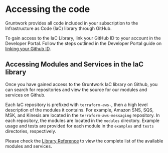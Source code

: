 # Accessing the code

Gruntwork provides all code included in your subscription to the Infrastructure as Code (IaC) library through GitHub.

To gain access to the IaC Library, link your GitHub ID to your account in the Developer Portal. Follow the steps outlined in the Developer Portal guide on [linking your Github ID](../../developer-portal/link-github-id).

## Accessing Modules and Services in the IaC library

Once you have gained access to the Gruntwork IaC library on Github, you can search for repositories and view the source for our modules and services on Github.

Each IaC repository is prefixed with `terraform-aws-`, then a high level description of the modules it contains. For example, Amazon SNS, SQS, MSK, and Kinesis are located in the `terraform-aws-messaging` repository. In each repository, the modules are located in the `modules` directory. Example usage and tests are provided for each module in the `examples` and `tests` directories, respectively.

Please check the [Library Reference](../../iac/reference/index.md) to view the complete list of the available modules and services.


<!-- ##DOCS-SOURCER-START
{
  "sourcePlugin": "local-copier",
  "hash": "264a7f4553b1f6cc17fe37cab887df78"
}
##DOCS-SOURCER-END -->
